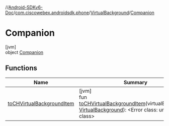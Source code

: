 //[Android-SDKv6-Doc](../../../../index.md)/[com.ciscowebex.androidsdk.phone](../../index.md)/[VirtualBackground](../index.md)/[Companion](index.md)

# Companion

[jvm]\
object [Companion](index.md)

## Functions

| Name | Summary |
|---|---|
| [toCHVirtualBackgroundItem](to-c-h-virtual-background-item.md) | [jvm]<br>fun [toCHVirtualBackgroundItem](to-c-h-virtual-background-item.md)(virtualBackground: [VirtualBackground](../index.md)): &lt;Error class: unknown class&gt; |
